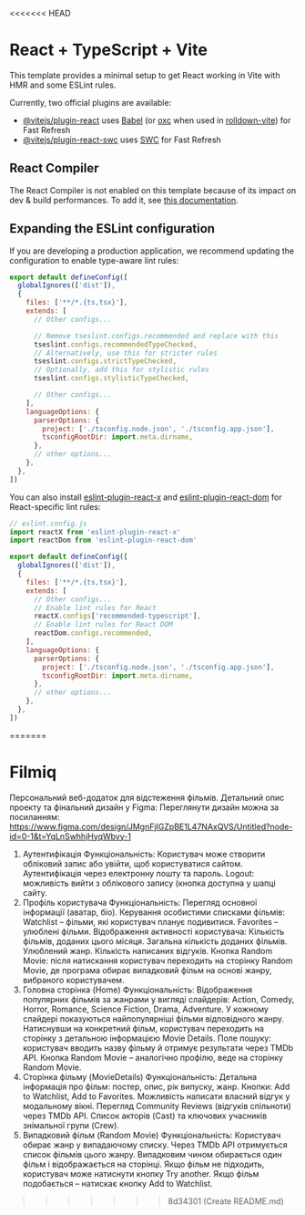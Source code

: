 <<<<<<< HEAD
# React + TypeScript + Vite

This template provides a minimal setup to get React working in Vite with HMR and some ESLint rules.

Currently, two official plugins are available:

- [@vitejs/plugin-react](https://github.com/vitejs/vite-plugin-react/blob/main/packages/plugin-react) uses [Babel](https://babeljs.io/) (or [oxc](https://oxc.rs) when used in [rolldown-vite](https://vite.dev/guide/rolldown)) for Fast Refresh
- [@vitejs/plugin-react-swc](https://github.com/vitejs/vite-plugin-react/blob/main/packages/plugin-react-swc) uses [SWC](https://swc.rs/) for Fast Refresh

## React Compiler

The React Compiler is not enabled on this template because of its impact on dev & build performances. To add it, see [this documentation](https://react.dev/learn/react-compiler/installation).

## Expanding the ESLint configuration

If you are developing a production application, we recommend updating the configuration to enable type-aware lint rules:

```js
export default defineConfig([
  globalIgnores(['dist']),
  {
    files: ['**/*.{ts,tsx}'],
    extends: [
      // Other configs...

      // Remove tseslint.configs.recommended and replace with this
      tseslint.configs.recommendedTypeChecked,
      // Alternatively, use this for stricter rules
      tseslint.configs.strictTypeChecked,
      // Optionally, add this for stylistic rules
      tseslint.configs.stylisticTypeChecked,

      // Other configs...
    ],
    languageOptions: {
      parserOptions: {
        project: ['./tsconfig.node.json', './tsconfig.app.json'],
        tsconfigRootDir: import.meta.dirname,
      },
      // other options...
    },
  },
])
```

You can also install [eslint-plugin-react-x](https://github.com/Rel1cx/eslint-react/tree/main/packages/plugins/eslint-plugin-react-x) and [eslint-plugin-react-dom](https://github.com/Rel1cx/eslint-react/tree/main/packages/plugins/eslint-plugin-react-dom) for React-specific lint rules:

```js
// eslint.config.js
import reactX from 'eslint-plugin-react-x'
import reactDom from 'eslint-plugin-react-dom'

export default defineConfig([
  globalIgnores(['dist']),
  {
    files: ['**/*.{ts,tsx}'],
    extends: [
      // Other configs...
      // Enable lint rules for React
      reactX.configs['recommended-typescript'],
      // Enable lint rules for React DOM
      reactDom.configs.recommended,
    ],
    languageOptions: {
      parserOptions: {
        project: ['./tsconfig.node.json', './tsconfig.app.json'],
        tsconfigRootDir: import.meta.dirname,
      },
      // other options...
    },
  },
])
```
=======
# Filmiq
Персональний веб-додаток для відстеження фільмів.
Детальний опис проекту та фінальний дизайн у Figma:
Переглянути дизайн можна за посиланням: https://www.figma.com/design/JMgnFjIGZpBE1L47NAxQVS/Untitled?node-id=0-1&t=YqLnSwhhjHyqWbvy-1
1. Аутентифікація 
Функціональність:
Користувач може створити обліковий запис або увійти, щоб користуватися сайтом.
Аутентифікація через електронну пошту та пароль.
Logout: можливість вийти з облікового запису (кнопка доступна у шапці сайту.
2. Профіль користувача
Функціональність:
Перегляд основної інформації (аватар, біо).
Керування особистими списками фільмів:
Watchlist – фільми, які користувач планує подивитися.
Favorites – улюблені фільми.
Відображення активності користувача:
Кількість фільмів, доданих цього місяця.
Загальна кількість доданих фільмів.
Улюблений жанр.
Кількість написаних відгуків.
Кнопка Random Movie: після натискання користувач переходить на сторінку Random Movie, де програма обирає випадковий фільм на основі жанру, вибраного користувачем.
3. Головна сторінка (Home)
Функціональність:
Відображення популярних фільмів за жанрами у вигляді слайдерів:
 Action, Comedy, Horror, Romance, Science Fiction, Drama, Adventure.
У кожному слайдері показуються найпопулярніші фільми відповідного жанру.
Натиснувши на конкретний фільм, користувач переходить на сторінку з детальною інформацією Movie Details.
Поле пошуку: користувач вводить назву фільму й отримує результати через TMDb API.
Кнопка Random Movie – аналогічно профілю, веде на сторінку Random Movie.
4. Сторінка фільму (MovieDetails)
Функціональність:
Детальна інформація про фільм: постер, опис, рік випуску, жанр.
Кнопки: Add to Watchlist, Add to Favorites.
Можливість написати власний відгук у модальному вікні.
Перегляд Community Reviews (відгуків спільноти) через TMDb API.
Список акторів (Cast) та ключових учасників знімальної групи (Crew).
5. Випадковий фільм (Random Movie)
Функціональність:
Користувач обирає жанр у випадаючому списку.
Через TMDb API отримується список фільмів цього жанру.
Випадковим чином обирається один фільм і відображається на сторінці.
Якщо фільм не підходить, користувач може натиснути кнопку Try another.
Якщо фільм подобається – натискає кнопку Add to Watchlist.


>>>>>>> 8d34301 (Create README.md)
